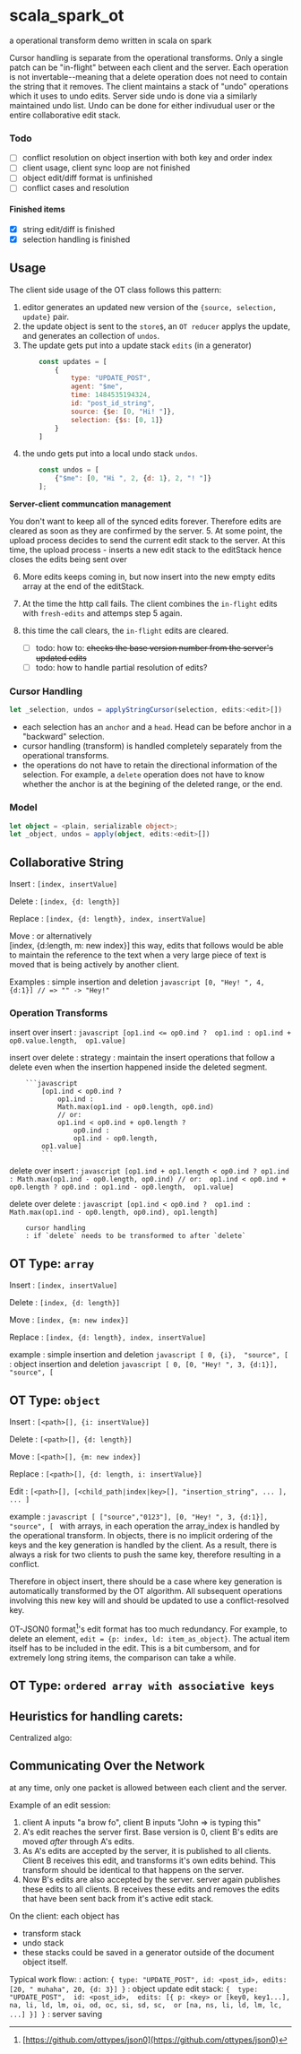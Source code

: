 # scala_spark_ot
a operational transform demo written in scala on spark

Cursor handling is separate from the operational transforms. Only a single patch can be "in-flight"
between each client and the server. Each operation is not invertable--meaning that a delete operation
does not need to contain the string that it removes. The client maintains a stack of "undo" operations
which it uses to undo edits. Server side undo is done via a similarly maintained undo list. Undo can
be done for either indivudual user or the entire collaborative edit stack.

### Todo
- [ ] conflict resolution on object insertion with both key and order index
- [ ] client usage, client sync loop are not finished
- [ ] object edit/diff format is unfinished
- [ ] conflict cases and resolution

#### Finished items
- [x] string edit/diff is finished
- [x] selection handling is finished

## Usage

The client side usage of the OT class follows this pattern:
1. editor generates an updated new version of the `{source, selection, update}` pair.
2. the update object is sent to the `store$`, an `OT reducer` applys the update, and 
generates an collection of `undos`. 
3. The update gets put into a update stack `edits` (in a generator)
    ```javascript
        const updates = [
            {
                type: "UPDATE_POST",
                agent: "$me",
                time: 1484535194324,
                id: "post_id_string",
                source: {$e: [0, "Hi! "]},
                selection: {$s: [0, 1]}
            }
        ]
    ```
4. the undo gets put into a local undo stack `undos`.
    ```javascript
        const undos = [
            {"$me": [0, "Hi ", 2, {d: 1}, 2, "! "]}
        ];
    ```
**Server-client communcation management**

You don't want to keep all of the synced edits forever. Therefore edits are cleared as soon
as they are confirmed by the server.
5. At some point, the upload process 
decides to send the current edit stack to the server. At this time, the upload process
    - inserts a new edit stack to the editStack hence closes the edits being sent over

6. More edits keeps coming in, but now insert into the new empty edits array at the end
of the editStack.

7. At the time the http call fails. The client combines the `in-flight` edits with `fresh-edits`
and attemps step 5 again.

8. this time the call clears, the `in-flight` edits are cleared.
    - [ ] todo: how to: ~~checks the base version number from the server's updated edits~~
    - [ ] todo: how to handle partial resolution of edits?

### Cursor Handling

```typescript
let _selection, undos = applyStringCursor(selection, edits:<edit>[])
```

- each selection has an `anchor` and a `head`. Head can be before anchor in a "backward" selection.
- cursor handling (transform) is handled completely separately from the operational transforms.
- the operations do not have to retain the directional information of the selection. For example, 
    a `delete` operation does not have to know whether the anchor is at the begining of the deleted
    range, or the end.


### Model

```typescript
let object = <plain, serializable object>;
let _object, undos = apply(object, edits:<edit>[])
```



## Collaborative String

Insert
: `[index, insertValue]`

Delete
: `[index, {d: length}]`

Replace
: `[index, {d: length}, index, insertValue]`

Move
: or alternatively\
    [index, {d:length, m: new index}]
    this way, edits that follows would be able to maintain the reference to 
    the text when a very large piece of text is moved that is being actively
    by another client.

Examples
: simple insertion and deletion
    ```javascript
    [0, "Hey! ", 4, {d:1}] // => "" -> "Hey!"
    ```



### Operation Transforms
        
insert over insert
        : ```javascript
            [op1.ind <= op0.ind ? 
                op1.ind :
                op1.ind + op0.value.length, 
            op1.value]
            ```
        
insert over delete
        : strategy
            : maintain the insert operations that follow a delete even when the
            insertion happened inside the deleted segment.
        
        ```javascript
            [op1.ind < op0.ind ?
                op1.ind :
                Math.max(op1.ind - op0.length, op0.ind)
                // or: 
                op1.ind < op0.ind + op0.length ?
                    op0.ind :
                    op1.ind - op0.length, 
            op1.value]
            ```
        
delete over insert
        : ```javascript
            [op1.ind + op1.length < op0.ind ?
                op1.ind :
                Math.max(op1.ind - op0.length, op0.ind)
                // or: 
                op1.ind < op0.ind + op0.length ?
                    op0.ind :
                    op1.ind - op0.length, 
            op1.value]
            ```
        
delete over delete
        : ```javascript
            [op1.ind < op0.ind ? 
                op1.ind :
                Math.max(op1.ind - op0.length, op0.ind),
            op1.length]
            ```
            
        cursor handling
        : if `delete` needs to be transformed to after `delete`


## OT Type: `array`

Insert
: `[index, insertValue]`

Delete
: `[index, {d: length}]`

Move
: `[index, {m: new index}]`

Replace
: `[index, {d: length}, index, insertValue]`

example
: simple insertion and deletion
    ```javascript
    [
        0, {i}, 
        "source", [
    ```
: object insertion and deletion
    ```javascript
    [
        0, [0, "Hey! ", 3, {d:1}], 
        "source", [
    ```

## OT Type: `object`

Insert
: `[<path>[], {i: insertValue}]`

Delete
: `[<path>[], {d: length}]`

Move
: `[<path>[], {m: new index}]`

Replace
: `[<path>[], {d: length, i: insertValue}]`

Edit
: `[<path>[], [<child_path|index|key>[], "insertion_string", ... ], ... ]`

example
: ```javascript
    [
        ["source","0123"], [0, "Hey! ", 3, {d:1}], 
        "source", [
    ```
with arrays, in each operation the array_index is handled by the operational 
transform. In objects, there is no implicit ordering of the keys and the key
generation is handled by the client. As a result, there is always a risk for 
two clients to push the same key, therefore resulting in a conflict.

Therefore in object insert, there should be a case where key generation is 
automatically transformed by the OT algorithm. All subsequent operations 
involving this new key will and should be updated to use a conflict-resolved 
key.

OT-JSON0 format[^ot-JSON-wiki]'s edit format has too much redundancy. For 
example, to delete an element, `edit = {p: index, ld: item_as_object}`. 
The actual item itself has to be included in the edit. This is a bit cumbersom,
and for extremely long string items, the comparison can take a while.


[^ot-JSON-wiki]: [https://github.com/ottypes/json0](https://github.com/ottypes/json0) 


## OT Type: `ordered array with associative keys`




## Heuristics for handling carets:

Centralized algo: 

## Communicating Over the Network

at any time, only one packet is allowed between each client and the server.

Example of an edit session:

1. client A inputs "a brow fo", client B inputs "John => is typing this"
2. A's edit reaches the server first. Base version is 0, client B's edits are moved *after* through A's edits.
3. As A's edits are accepted by the server, it is published to all clients. Client B receives this edit, and 
transforms it's own edits behind. This transform should be identical to that happens on the server.
4. Now B's edits are also accepted by the server. server again publishes these edits to all clients. B receives
these edits and removes the edits that have been sent back from it's active edit stack. 

On the client: each object has
- transform stack
- undo stack
- these stacks could be saved in a generator outside of the document object itself.

Typical work flow:
: action: 
    ```
        { type: "UPDATE_POST", id: <post_id>, edits: [20, " muhaha", 20, {d: 3}] }
    ```
: object update edit stack:
    ```
        { 
            type: "UPDATE_POST", 
            id: <post_id>, 
            edits: [{
                p: <key> or [key0, key1...],
                na, li, ld, lm, oi, od, oc, si, sd, sc, 
                    or [na, ns, li, ld, lm, lc, ...]
            }]
        }
    ```
: server saving 